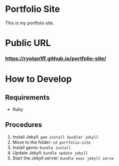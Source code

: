 # Portfolio Site

This is my portfolio site.

# Public URL

### https://ryotan1ff.github.io/portfolio-site/

# How to Develop

## Requirements

- Ruby

## Procedures

1. Install Jekyll: `gem install bundler jekyll`
2. Move to the folder: `cd portfolio-site`
3. Install gems: `bundle install`
4. Update Jekyll: `bundle update jekyll`
5. Start the Jekyll server: `bundle exec jekyll serve`
